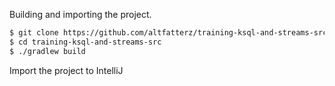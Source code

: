 
Building and importing the project.

```bash
$ git clone https://github.com/altfatterz/training-ksql-and-streams-src.git
$ cd training-ksql-and-streams-src
$ ./gradlew build
```

Import the project to IntelliJ
